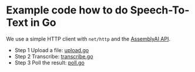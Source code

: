 # Example code how to do Speech-To-Text in Go

We use a simple HTTP client with `net/http` and the [AssemblyAI API](https://www.assemblyai.com).

- Step 1 Upload a file: [upload.go](upload.go)
- Step 2 Transcribe: [transcribe.go](transcribe.go)
- Step 3 Poll the result: [poll.go](poll.go)
